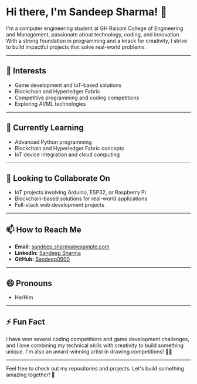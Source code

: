 # Hi there, I'm Sandeep Sharma! 👋

I'm a computer engineering student at GH Raisoni College of Engineering and Management,
passionate about technology, coding, and innovation.
With a strong foundation in programming and a knack for creativity, 
I strive to build impactful projects that solve real-world problems.

---

## 👀 Interests
- Game development and IoT-based solutions
- Blockchain and Hyperledger Fabric
- Competitive programming and coding competitions
- Exploring AI/ML technologies

---

## 🌱 Currently Learning
- Advanced Python programming
- Blockchain and Hyperledger Fabric concepts
- IoT device integration and cloud computing

---

## 💞️ Looking to Collaborate On
- IoT projects involving Arduino, ESP32, or Raspberry Pi
- Blockchain-based solutions for real-world applications
- Full-stack web development projects

---

## 📫 How to Reach Me
- **Email:** [sandeep.sharma@example.com](mailto:sandeep.sharma@example.com)
- **LinkedIn:** [Sandeep Sharma](https://www.linkedin.com/in/sandeep-sharma0900)
- **GitHub:** [Sandeep0900](https://github.com/Sandeep0900)

---

## 😄 Pronouns
- He/Him

---

## ⚡ Fun Fact
I have won several coding competitions and game development challenges, and I love combining my technical skills with creativity to build something unique. I'm also an award-winning artist in drawing competitions! 🎨✨

---

Feel free to check out my repositories and projects. Let's build something amazing together! 🚀
